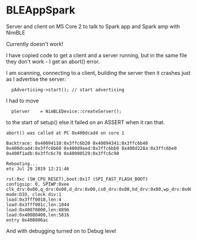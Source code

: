 # BLEAppSpark
Server and client on M5 Core 2 to talk to Spark app and Spark amp with NimBLE

Currently doesn't work!



I have copied code to get a client and a server running, but in the same file they don't work - I get an abort() error.

I am scanning, connecting to a client, building the server then it crashes just as I advertise the server:
```
  pAdvertising->start(); // start advertising
```
I had to move
```
  pServer    = NimBLEDevice::createServer();
```
to the start of setup() else it failed on an ASSERT when it ran that.

```
abort() was called at PC 0x400dcad4 on core 1

Backtrace: 0x40094110:0x3ffc6b20 0x40094341:0x3ffc6b40 0x400dcad4:0x3ffc6b60 0x400d9aed:0x3ffc6bb0 0x400d228a:0x3ffc6be0 0x400f1adb:0x3ffc6c70 0x40090529:0x3ffc6c90

Rebooting...
ets Jul 29 2019 12:21:46

rst:0xc (SW_CPU_RESET),boot:0x17 (SPI_FAST_FLASH_BOOT)
configsip: 0, SPIWP:0xee
clk_drv:0x00,q_drv:0x00,d_drv:0x00,cs0_drv:0x00,hd_drv:0x00,wp_drv:0x00
mode:DIO, clock div:1
load:0x3fff0018,len:4
load:0x3fff001c,len:1044
load:0x40078000,len:8896
load:0x40080400,len:5816
entry 0x400806ac
```

And with debugging turned on to Debug level

```


```


